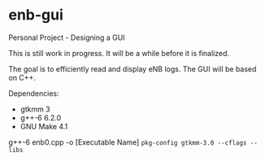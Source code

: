 # enb-gui
Personal Project - Designing a GUI

This is still work in progress. It will be a while before it is finalized.

The goal is to efficiently read and display eNB logs. The GUI will be based on C++.

Dependencies:

- gtkmm 3
- g++-6 6.2.0
- GNU Make 4.1

g++-6 enb0.cpp -o [Executable Name] ``pkg-config gtkmm-3.0 --cflags --libs``
